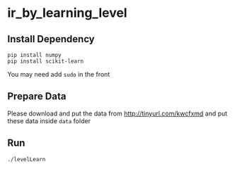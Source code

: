 ir\_by\_learning\_level
=======================

## Install Dependency

    pip install numpy
    pip install scikit-learn

You may need add `sudo` in the front

## Prepare Data

Please download and put the data from <http://tinyurl.com/kwcfxmd>
and put these data inside `data` folder

## Run

    ./levelLearn
